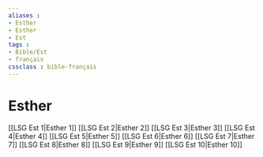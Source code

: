 ```yaml
---
aliases : 
- Esther
- Esther
- Est
tags : 
- Bible/Est
- français
cssclass : bible-français
---
```


# Esther

[[LSG Est 1|Esther 1]]
[[LSG Est 2|Esther 2]]
[[LSG Est 3|Esther 3]]
[[LSG Est 4|Esther 4]]
[[LSG Est 5|Esther 5]]
[[LSG Est 6|Esther 6]]
[[LSG Est 7|Esther 7]]
[[LSG Est 8|Esther 8]]
[[LSG Est 9|Esther 9]]
[[LSG Est 10|Esther 10]]
